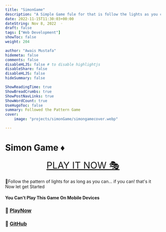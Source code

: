 ```yaml
---
title: "SimonGame"
description: "A Simple Game fule for that is follow the lights as you can"
date: 2022-11-15T11:30:03+00:00
dateString: Nov 8, 2022  ◦
draft: false
tags: ["Web Development"]
showToc: false
weight: 204

author: "Awais Mustafa"
hidemeta: false
comments: false
disableHLJS: false # to disable highlightjs
disableShare: false
disableHLJS: false
hideSummary: false

ShowReadingTime: true
ShowBreadCrumbs: true
ShowPostNavLinks: true
ShowWordCount: true
UseHugoToc: false
summary: Followed the Pattern Game
cover:
    image: "projects/simonGame/simongamecover.webp"

---
```


# Simon Game ♦

<p align="center">
<a style="font-size:30px" href="http://awaismustafa.com/game">PLAY IT NOW 🎭</a>
</p>
🧨Follow the pattern of lights for as long as you can... if you can! that's it Now let get Started

#### You Can't Play This Game On Mobile Devices

### 🔗 [PlayNow](http://awaismustafa,com/game)
### 🔗 [GitHub](https://github.com/awwais/game)


